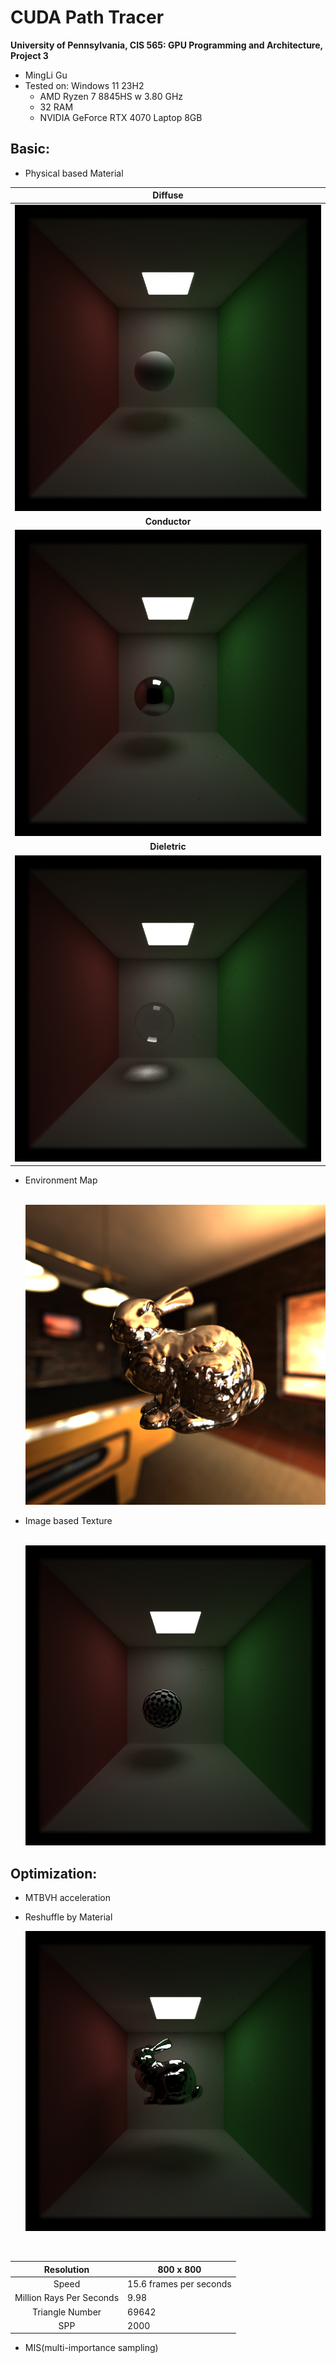 CUDA Path Tracer
================

**University of Pennsylvania, CIS 565: GPU Programming and Architecture, Project 3**

* MingLi Gu
* Tested on: Windows 11 23H2
  * AMD Ryzen 7 8845HS w 3.80 GHz
  * 32 RAM
  * NVIDIA GeForce RTX 4070 Laptop 8GB


## Basic:

- Physical based Material

  

|                           Diffuse                            |
| :----------------------------------------------------------: |
| ![](https://github.com/butteruni/CUDA-Path-Tracer/blob/main/img/diffuse.png?raw=true) |
|                        **Conductor**                         |
| ![](https://github.com/butteruni/CUDA-Path-Tracer/blob/main/img/conductor.png?raw=true) |
|                        **Dieletric**                         |
| ![](https://github.com/butteruni/CUDA-Path-Tracer/blob/main/img/dielectric.png?raw=true) |

- Environment Map

  ​	![](https://github.com/butteruni/CUDA-Path-Tracer/blob/main/img/envmap.png?raw=true)

- Image based Texture

  ​	![](https://github.com/butteruni/CUDA-Path-Tracer/blob/main/img/image_based_texture.png?raw=true)

## Optimization:

- MTBVH acceleration

- Reshuffle by Material

  ![](https://github.com/butteruni/CUDA-Path-Tracer/blob/main/img/conductor_bunny.png?raw=true)

​		

|        Resolution        | 800 x 800               |
| :----------------------: | ----------------------- |
|          Speed           | 15.6 frames per seconds |
| Million Rays Per Seconds | 9.98                    |
|     Triangle Number      | 69642                   |
|           SPP            | 2000                    |



- MIS(multi-importance sampling)

  

